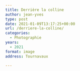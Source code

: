 ```yaml
---
title: Derrière la colline
author: jean-yves
type: post
date: 2021-01-09T13:17:25+00:00
url: /derriere-la-colline/
categories:
  - Photographie
years:
  - 2021
format: image
address: Tournavaux

---
```

